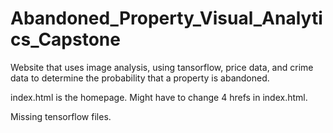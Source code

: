 # Abandoned_Property_Visual_Analytics_Capstone
Website that uses image analysis, using tansorflow, price data, and crime data to determine the probability that a property is abandoned.

index.html is the homepage. 
Might have to change 4 hrefs in index.html.

Missing tensorflow files.
